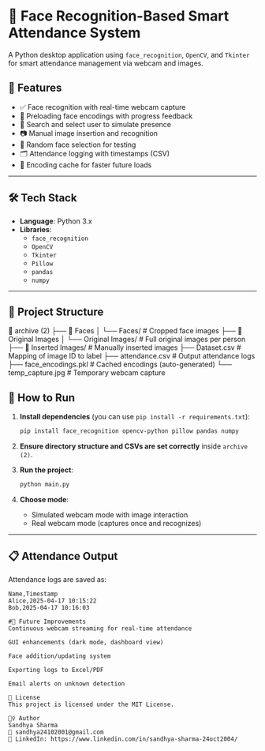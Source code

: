 # 🧠 Face Recognition-Based Smart Attendance System

A Python desktop application using `face_recognition`, `OpenCV`, and `Tkinter` for smart attendance management via webcam and images.

## 📌 Features

- ✅ Face recognition with real-time webcam capture
- 🧠 Preloading face encodings with progress feedback
- 🔎 Search and select user to simulate presence
- 📷 Manual image insertion and recognition
- 🎲 Random face selection for testing
- 🗂 Attendance logging with timestamps (CSV)
- 💾 Encoding cache for faster future loads

---

## 🛠️ Tech Stack

- **Language**: Python 3.x  
- **Libraries**: 
  - `face_recognition`
  - `OpenCV`
  - `Tkinter`
  - `Pillow`
  - `pandas`
  - `numpy`

---

## 📂 Project Structure
📁 archive (2) ├── 📁 Faces │ └── Faces/ # Cropped face images ├── 📁 Original Images │ └── Original Images/ # Full original images per person ├── 📁 Inserted Images/ # Manually inserted images ├── Dataset.csv # Mapping of image ID to label ├── attendance.csv # Output attendance logs ├── face_encodings.pkl # Cached encodings (auto-generated) └── temp_capture.jpg # Temporary webcam capture

## 🚀 How to Run

1. **Install dependencies** (you can use `pip install -r requirements.txt`):

    ```bash
    pip install face_recognition opencv-python pillow pandas numpy
    ```

2. **Ensure directory structure and CSVs are set correctly** inside `archive (2)`.

3. **Run the project**:

    ```bash
    python main.py
    ```

4. **Choose mode**:
    - Simulated webcam mode with image interaction
    - Real webcam mode (captures once and recognizes)

---

## 📋 Attendance Output

Attendance logs are saved as:

```csv
Name,Timestamp
Alice,2025-04-17 10:15:22
Bob,2025-04-17 10:16:03

#🧠 Future Improvements
Continuous webcam streaming for real-time attendance

GUI enhancements (dark mode, dashboard view)

Face addition/updating system

Exporting logs to Excel/PDF

Email alerts on unknown detection

📄 License
This project is licensed under the MIT License.

🙋‍♀️ Author
Sandhya Sharma
📧 sandhya24102001@gmail.com
🔗 LinkedIn: https://www.linkedin.com/in/sandhya-sharma-24oct2004/




